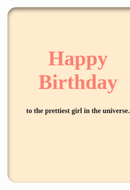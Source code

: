 
<!DOCTYPE html>
<html lang="en">
<head>
    <meta charset="UTF-8">
    <meta http-equiv="X-UA-Compatible" content="IE=edge">
    <meta name="viewport" content="width=device-width, initial-scale=1.0">
    <title>Happy Birthday Asmita</title>
    <style>
        @import url('https://fonts.googleapis.com/css2?family=Bodoni+Moda:ital@1&display=swap');
*{
    padding: 0;
    margin: 0;
    font-family: 'Bodoni Moda', serif;
}
body{
    width: 70px;;
    background-image: url("PicsArt_03-19-10.48.19.jpg");
    background-repeat: no-repeat;
  background-size: 1300px 800px;
}
.container{
    perspective: 1000px;
}
.card{
    width: 280px;
    height: 360px;
    position: absolute;
    top: 100px;
    left: 230px;
    transition: 2s;
    transform-style: preserve-3d;
}
.card:hover{
    transform: rotateY(180deg);
}
.block{
    position: absolute;
    top:200px;
    right: 600px;
    perspective: 800px;
}
.outside,.inside{
    width: 100%;
    height: 100%;
    border-radius: 20px;
    text-align: center;
    padding: 1.5rem;
}
.outside{
    background-color: blanchedalmond;
    box-shadow: inset 0 5px 10px rgba(0,0,0,0.5);
    position: absolute;
    backface-visibility: hidden;
}
.outside h1{
    font-size: 3rem;
    font-weight: bold;
    color: salmon;
    margin-bottom: 30px;
}
.inside{
    background-color: rgb(206, 198, 187);
    box-shadow: inset 0 5px 10px rgba(0,0,0,0.5);
    transform: rotateY(180deg);
    backface-visibility: hidden;
}
.inside h3{
    font-size: 1.2rem;
    font-weight: bold;
    margin-top: 20px;
    
}
.frames{
    width: 400px;
    height: 150px;
    box-shadow: 0 5px 10px rgba(255, 255, 255, 0.5);
    display: flex;
    align-items: center;
    justify-content: space-around;
    padding: 0 0.8rem;

    transform: rotateY(-230deg) rotateX(20deg);
    position: absolute;
}
.frames img{
    width: 125px;
    height: 125px;
    border-radius: 50%;
    box-shadow: 0 5px 10px rgba(0,0,0,0.5);
}
.frames p{
   font-size: 20px;
   font-weight: bold;
   transform: rotateY(180deg);
}
.frames:nth-child(1)
{
    top:-110px;
    z-index: -1;
    background-color: coral;
}
.frames:nth-child(2){
    background-color: goldenrod;
}
.frames:nth-child(3)
{
    top:100px;
    background-color: burlywood;
}
    </style>
</head>
<body>
    <div class="container">
        <div class="card">
            <div class="outside">
                <h1>Happy Birthday</h1>
                <h3>to the prettiest girl in the universe.</h3>
            </div>
            <div class="inside">
               

              >
                <h3>I Love You...
                </h3><br>
                
            </div>
        </div>

        

    </div>
</body>
</html>
